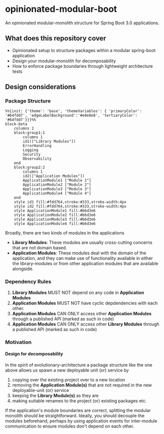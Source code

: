 # opinionated-modular-boot
An opinionated modular-monolith structure for Spring Boot 3.0 applications.

## What does this repository cover
- Opinionated setup to structure packages within a modular spring-boot application
- Design your modular-monolith for decomposability
- How to enforce package boundaries through lightweight architecture tests

## Design considerations 

### Package Structure 

```mermaid
%%{init: {'theme': 'base', 'themeVariables': { 'primaryColor': '#64fdd7', 'edgeLabelBackground':'#e8e8e8', 'tertiaryColor': '#64fdd7'}}}%%
block-beta
    columns 2
    block:group1:1
        columns 1 
        id1(["Library Modules"])
        ErrorHandling 
        Logging 
        Security
        Observability
    end
    block:group2:2
        columns 1
        id2(["Application Modules"])
        ApplicationModule1 ["Module 1"] 
        ApplicationModule2 ["Module 2"] 
        ApplicationModule3 ["Module 3"]
        ApplicationModule4 ["Module 4"] 
    end
    style id1 fill:#fdd764,stroke:#333,stroke-width:4px
    style id2 fill:#fdd764,stroke:#333,stroke-width:4px
    style ApplicationModule1 fill:#b6d3e6
    style ApplicationModule2 fill:#b6d3e6
    style ApplicationModule3 fill:#b6d3e6
    style ApplicationModule4 fill:#b6d3e6
```

Broadly, there are two kinds of modules in the applications  
- **Library Modules**: These modules are usually cross-cutting concerns that are not domain based.
- **Application Modules**: These modules deal with the domain of the application, and they can make use of functionality available in either the library-modules or from other application modules that are available alongside.

### Dependency Rules 
1. **Library Modules** MUST NOT depend on any code in **Application Modules**
2. **Application Modules** MUST NOT have cyclic depdendencies with each other.
3. **Application Modules** CAN ONLY access other **Application Modules** through a published API (marked as such in code)
4. **Application Modules** CAN ONLY access other **Library Modules** through a published API (marked as such in code)

### Motivation 

#### Design for decomposability 
In the spirit of evolutionary-architecture a package structure like the one above allows us spawn a new deployable unit (or) service by 

1) copying over the existing project over to a new location
2) removing the **Application Module(s)** that are not required in the new deployable-unit (or) service
3) keeping the **Library Module(s)** as they are
4) making suitable renames to the project (or) existing packages etc.

If the application's module boundaries are correct, splitting the modular monolith should be straightforward. Ideally, you should decouple the modules beforehand, perhaps by using application events for inter-module communication to ensure modules don't depend on each other.




